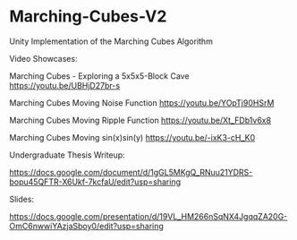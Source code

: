 # Marching-Cubes-V2
Unity Implementation of the Marching Cubes Algorithm

Video Showcases:

Marching Cubes - Exploring a 5x5x5-Block Cave
https://youtu.be/UBHjD27br-s

Marching Cubes Moving Noise Function
https://youtu.be/YOpTj90HSrM

Marching Cubes Moving Ripple Function
https://youtu.be/Xt_FDb1v6x8

Marching Cubes Moving sin(x)sin(y)
https://youtu.be/-ixK3-cH_K0


Undergraduate Thesis Writeup:

https://docs.google.com/document/d/1gGL5MKgQ_RNuu21YDRS-bopu45QFTR-X6Ukf-7kcfaU/edit?usp=sharing


Slides:

https://docs.google.com/presentation/d/19VL_HM266nSqNX4JgqqZA20G-OmC6nwwiYAzjaSboy0/edit?usp=sharing
